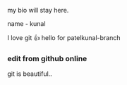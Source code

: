 my bio will stay here.


name - kunal

I love git :+1:
hello for patelkunal-branch


### edit from github online


git is beautiful..
